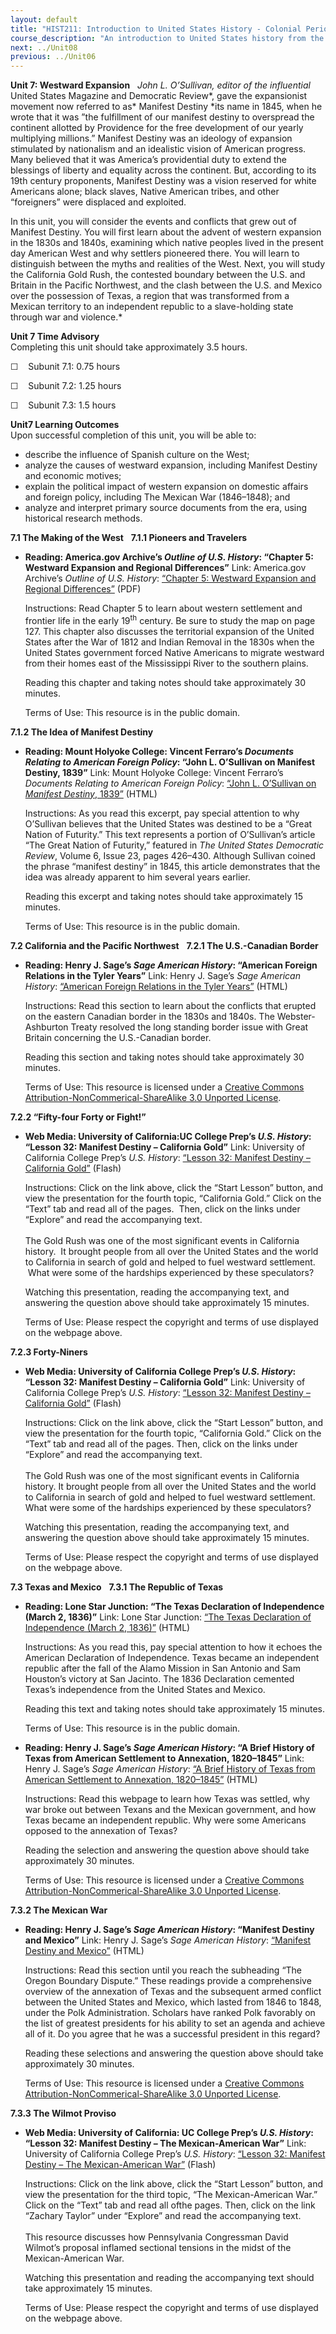 ```yaml
---
layout: default
title: "HIST211: Introduction to United States History - Colonial Period to Reconstruction"
course_description: "An introduction to United States history from the colonial period to the Civil War and Reconstruction. Focuses on the major political, economic, and social changes that took place in America during this 250-year period."
next: ../Unit08
previous: ../Unit06
---
```

**Unit 7: Westward Expansion** <span id="7"></span> 
*John L. O’Sullivan, editor of the influential* United States Magazine
and Democratic Review*, gave the expansionist movement now referred to
as* Manifest Destiny *its name in 1845, when he wrote that it was ”the
fulfillment of our manifest destiny to overspread the continent allotted
by Providence for the free development of our yearly multiplying
millions.” Manifest Destiny was an ideology of expansion stimulated by
nationalism and an idealistic vision of American progress. Many believed
that it was America’s providential duty to extend the blessings of
liberty and equality across the continent. But, according to its
19th century proponents, Manifest Destiny was a vision reserved for
white Americans alone; black slaves, Native American tribes, and other
“foreigners” were displaced and exploited.  
  
 In this unit, you will consider the events and conflicts that grew out
of Manifest Destiny. You will first learn about the advent of western
expansion in the 1830s and 1840s, examining which native peoples lived
in the present day American West and why settlers pioneered there. You
will learn to distinguish between the myths and realities of the West.
Next, you will study the California Gold Rush, the contested boundary
between the U.S. and Britain in the Pacific Northwest, and the clash
between the U.S. and Mexico over the possession of Texas, a region that
was transformed from a Mexican territory to an independent republic to a
slave-holding state through war and violence.*

**Unit 7 Time Advisory**  
Completing this unit should take approximately 3.5 hours.  
  
 ☐    Subunit 7.1: 0.75 hours  
  
 ☐    Subunit 7.2: 1.25 hours  
  
 ☐    Subunit 7.3: 1.5 hours

**Unit7 Learning Outcomes**  
Upon successful completion of this unit, you will be able to:
-   describe the influence of Spanish culture on the West;
-   analyze the causes of westward expansion, including Manifest Destiny
    and economic motives;
-   explain the political impact of western expansion on domestic
    affairs and foreign policy, including The Mexican War (1846–1848);
    and
-   analyze and interpret primary source documents from the era, using
    historical research methods.

**7.1 The Making of the West** <span id="7.1"></span> 
**7.1.1 Pioneers and Travelers** <span id="7.1.1"></span> 
-   **Reading: America.gov Archive’s *Outline of U.S. History*: “Chapter
    5: Westward Expansion and Regional Differences”**
    Link: America.gov Archive’s *Outline of U.S. History*: [“Chapter 5:
    Westward Expansion and Regional
    Differences”](https://resources.saylor.org/wwwresources/archived/site/wp-content/uploads/2013/10/Outline-of-US-History.pdf#page=113) (PDF)  
      
     Instructions: Read Chapter 5 to learn about western settlement and
    frontier life in the early 19<sup>th</sup> century. Be sure to study
    the map on page 127. This chapter also discusses the territorial
    expansion of the United States after the War of 1812 and Indian
    Removal in the 1830s when the United States government forced Native
    Americans to migrate westward from their homes east of the
    Mississippi River to the southern plains.  
      
     Reading this chapter and taking notes should take approximately 30
    minutes.  
      
     Terms of Use: This resource is in the public domain.

**7.1.2 The Idea of Manifest Destiny** <span id="7.1.2"></span> 
-   **Reading: Mount Holyoke College: Vincent Ferraro’s *Documents
    Relating to American Foreign Policy*: “John L. O’Sullivan on
    Manifest Destiny, 1839”**
    Link: Mount Holyoke College: Vincent Ferraro’s *Documents Relating
    to American Foreign Policy*: [“John L. O’Sullivan on *Manifest
    Destiny*,
    1839”](http://resources.saylor.org.s3.amazonaws.com/HIST/HIST211/HIST211-7.1.2-JohnL.O%27SullivanonManifestDestiny%2C1839-PD.html) (HTML)  
      
     Instructions: As you read this excerpt, pay special attention to
    why O’Sullivan believes that the United States was destined to be a
    “Great Nation of Futurity.” This text represents a portion of
    O’Sullivan’s article “The Great Nation of Futurity,” featured in
    *The United States Democratic Review*, Volume 6, Issue 23, pages
    426–430. Although Sullivan coined the phrase “manifest destiny” in
    1845, this article demonstrates that the idea was already apparent
    to him several years earlier.  
      
     Reading this excerpt and taking notes should take approximately 15
    minutes.  
      
     Terms of Use: This resource is in the public domain.

**7.2 California and the Pacific Northwest** <span id="7.2"></span> 
**7.2.1 The U.S.-Canadian Border** <span id="7.2.1"></span> 
-   **Reading: Henry J. Sage’s *Sage American History*: “American
    Foreign Relations in the Tyler Years”**
    Link: Henry J. Sage’s *Sage American History*: [“American Foreign
    Relations in the Tyler
    Years”](http://resources.saylor.org.s3.amazonaws.com/HIST/HIST211/HIST211-7.2.1-AmericanForeignRelationsintheTylerYears-CCBYNCSA_files/HIST211-7.2.1-AmericanForeignRelationsintheTylerYears-CCBYNCSA.html#TylerYears) (HTML)  
      
     Instructions: Read this section to learn about the conflicts that
    erupted on the eastern Canadian border in the 1830s and 1840s. The
    Webster-Ashburton Treaty resolved the long standing border issue
    with Great Britain concerning the U.S.-Canadian border.  
      
     Reading this section and taking notes should take approximately 30
    minutes.  
      
     Terms of Use: This resource is licensed under a [Creative Commons
    Attribution-NonCommerical-ShareAlike 3.0 Unported
    License](http://creativecommons.org/licenses/by-nc-sa/3.0/deed.en_US).

**7.2.2 “Fifty-four Forty or Fight!”** <span id="7.2.2"></span> 
-   **Web Media: University of California:UC College Prep’s *U.S.
    History*: “Lesson 32: Manifest Destiny – California Gold”**
    Link: University of California College Prep’s *U.S. History*:
    [“Lesson 32: Manifest Destiny – California
    Gold”](http://uccpbank.k12hsn.org/courses/USHistoryI/course%20files/multimedia/lesson32/lessonp_uccp_nonap.html) (Flash)  
      
     Instructions: Click on the link above, click the “Start Lesson”
    button, and view the presentation for the fourth topic, “California
    Gold.” Click on the “Text” tab and read all of the pages.  Then,
    click on the links under “Explore” and read the accompanying text.  
        
     The Gold Rush was one of the most significant events in California
    history.  It brought people from all over the United States and the
    world to California in search of gold and helped to fuel westward
    settlement.  What were some of the hardships experienced by these
    speculators?  
      
     Watching this presentation, reading the accompanying text, and
    answering the question above should take approximately 15 minutes.  
      
     Terms of Use: Please respect the copyright and terms of use
    displayed on the webpage above.

**7.2.3 Forty-Niners** <span id="7.2.3"></span> 
-   **Web Media: University of California College Prep’s *U.S. History*:
    “Lesson 32: Manifest Destiny – California Gold”**
    Link: University of California College Prep’s *U.S. History*:
    [“Lesson 32: Manifest Destiny – California
    Gold”](http://uccpbank.k12hsn.org/courses/USHistoryI/course%20files/multimedia/lesson32/lessonp_uccp_nonap.html) (Flash)  
      
     Instructions: Click on the link above, click the “Start Lesson”
    button, and view the presentation for the fourth topic, “California
    Gold.” Click on the “Text” tab and read all of the pages. Then,
    click on the links under “Explore” and read the accompanying text.  
        
     The Gold Rush was one of the most significant events in California
    history. It brought people from all over the United States and the
    world to California in search of gold and helped to fuel westward
    settlement. What were some of the hardships experienced by these
    speculators?  
      
     Watching this presentation, reading the accompanying text, and
    answering the question above should take approximately 15 minutes.  
      
     Terms of Use: Please respect the copyright and terms of use
    displayed on the webpage above.

**7.3 Texas and Mexico** <span id="7.3"></span> 
**7.3.1 The Republic of Texas** <span id="7.3.1"></span> 
-   **Reading: Lone Star Junction: “The Texas Declaration of
    Independence (March 2, 1836)”**
    Link: Lone Star Junction: [“The Texas Declaration of Independence
    (March 2,
    1836)”](http://resources.saylor.org.s3.amazonaws.com/HIST/HIST211/HIST211-7.3.1-TexasDeclarationofIndependence-PD_files/HIST211-7.3.1-TexasDeclarationofIndependence-PD.html) (HTML)  
      
     Instructions: As you read this, pay special attention to how it
    echoes the American Declaration of Independence. Texas became an
    independent republic after the fall of the Alamo Mission in San
    Antonio and Sam Houston’s victory at San Jacinto. The 1836
    Declaration cemented Texas’s independence from the United States and
    Mexico.  
      
     Reading this text and taking notes should take approximately 15
    minutes.  
      
     Terms of Use: This resource is in the public domain. 

-   **Reading: Henry J. Sage’s *Sage American History*: “A Brief History
    of Texas from American Settlement to Annexation, 1820–1845”**
    Link: Henry J. Sage’s *Sage American History*: [“A Brief History of
    Texas from American Settlement to Annexation,
    1820–1845”](http://resources.saylor.org.s3.amazonaws.com/HIST/HIST211/HIST211-7.3.1-BriefHistoryofTexas-CCBYNCSA_files/HIST211-7.3.1-BriefHistoryofTexas-CCBYNCSA.html) (HTML)  
      
     Instructions: Read this webpage to learn how Texas was settled, why
    war broke out between Texans and the Mexican government, and how
    Texas became an independent republic. Why were some Americans
    opposed to the annexation of Texas?  
      
     Reading the selection and answering the question above should take
    approximately 30 minutes.  
      
     Terms of Use: This resource is licensed under a [Creative Commons
    Attribution-NonCommerical-ShareAlike 3.0 Unported
    License](http://creativecommons.org/licenses/by-nc-sa/3.0/deed.en_US).

**7.3.2 The Mexican War** <span id="7.3.2"></span> 
-   **Reading: Henry J. Sage’s *Sage American History*: “Manifest
    Destiny and Mexico”**
    Link: Henry J. Sage’s *Sage American History*: [“Manifest Destiny
    and
    Mexico”](http://resources.saylor.org.s3.amazonaws.com/HIST/HIST211/HIST211-7.3.2-ManifestDestinyandMexico-CCBYNCSA_files/HIST211-7.2.1-ManifestDestinyandMexico-CCBYNCSA.html#ManifestDestiny) (HTML)  
      
     Instructions: Read this section until you reach the subheading “The
    Oregon Boundary Dispute.” These readings provide a comprehensive
    overview of the annexation of Texas and the subsequent armed
    conflict between the United States and Mexico, which lasted from
    1846 to 1848, under the Polk Administration. Scholars have ranked
    Polk favorably on the list of greatest presidents for his ability to
    set an agenda and achieve all of it. Do you agree that he was a
    successful president in this regard?  
      
     Reading these selections and answering the question above should
    take approximately 30 minutes.  
      
     Terms of Use: This resource is licensed under a [Creative Commons
    Attribution-NonCommerical-ShareAlike 3.0 Unported
    License](http://creativecommons.org/licenses/by-nc-sa/3.0/deed.en_US).

**7.3.3 The Wilmot Proviso** <span id="7.3.3"></span> 
-   **Web Media: University of California: UC College Prep’s *U.S.
    History*: “Lesson 32: Manifest Destiny – The Mexican-American War”**
    Link: University of California College Prep’s *U.S. History*:
    [“Lesson 32: Manifest Destiny – The Mexican-American
    War”](http://uccpbank.k12hsn.org/courses/USHistoryI/course%20files/multimedia/lesson32/lessonp_uccp_nonap.html) (Flash)  
      
     Instructions: Click on the link above, click the “Start Lesson”
    button, and view the presentation for the third topic, “The
    Mexican-American War.” Click on the “Text” tab and read all ofthe
    pages. Then, click on the link “Zachary Taylor” under “Explore” and
    read the accompanying text.  
        
     This resource discusses how Pennsylvania Congressman David Wilmot’s
    proposal inflamed sectional tensions in the midst of the
    Mexican-American War.  
      
     Watching this presentation and reading the accompanying text should
    take approximately 15 minutes.  
      
     Terms of Use: Please respect the copyright and terms of use
    displayed on the webpage above.


